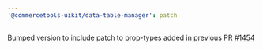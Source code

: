 ```yaml
---
'@commercetools-uikit/data-table-manager': patch
---
```


Bumped version to include patch to prop-types added in previous PR [#1454](https://github.com/commercetools/ui-kit/pull/1454)
